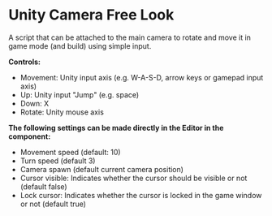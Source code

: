 # Unity Camera Free Look
A script that can be attached to the main camera to rotate and move it in game mode (and build) using simple input.

**Controls:**
- Movement: Unity input axis (e.g. W-A-S-D, arrow keys or gamepad input axis)
- Up: Unity input "Jump" (e.g. space)
- Down: X
- Rotate: Unity mouse axis

**The following settings can be made directly in the Editor in the component:**
- Movement speed (default: 10)
- Turn speed (default 3)
- Camera spawn (default current camera position)
- Cursor visible: Indicates whether the cursor should be visible or not (default false)
- Lock cursor: Indicates whether the cursor is locked in the game window or not (default true)
